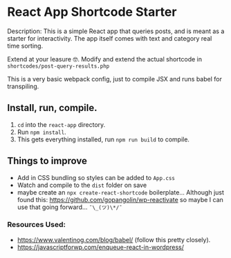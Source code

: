 # React App Shortcode Starter

Description: This is a simple React app that queries posts, and is meant as a starter for interactivity.
The app itself comes with text and category real time sorting.

Extend at your leasure 🤓. Modify and extend the actual shortcode in `shortcodes/post-query-results.php`

This is a very basic webpack config, just to compile JSX and runs babel for transpiling.

## Install, run, compile.

1. `cd` into the `react-app` directory.
2. Run `npm install`.
3. This gets everything installed, run `npm run build` to compile.

## Things to improve

- Add in CSS bundling so styles can be added to `App.css`
- Watch and compile to the `dist` folder on save
- maybe create an `npx create-react-shortcode` boilerplate... Although just found this: https://github.com/gopangolin/wp-reactivate so maybe I can use that going forward... `¯\_(ツ)\*/¯`

### Resources Used:

- https://www.valentinog.com/blog/babel/ (follow this pretty closely).
- https://javascriptforwp.com/enqueue-react-in-wordpress/
